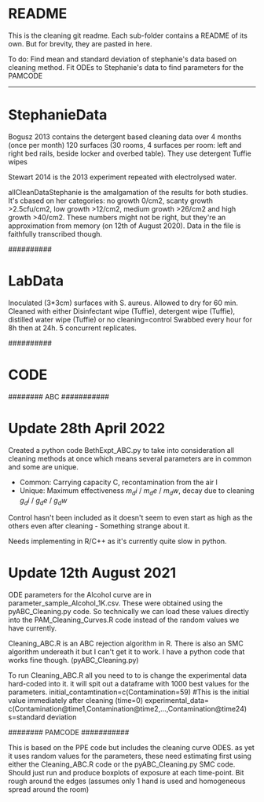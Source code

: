 # README

This is the cleaning git readme. Each sub-folder contains a README of its own. But for brevity, they are pasted in here.


To do:
Find mean and standard deviation of stephanie's data based on cleaning method.
Fit ODEs to Stephanie's data to find parameters for the PAMCODE

-----

# StephanieData


Bogusz 2013 contains the detergent based cleaning data over 4 months (once per month)
120 surfaces (30 rooms, 4 surfaces per room: left and right bed rails, beside locker and overbed table). They use detergent Tuffie wipes

Stewart 2014 is the 2013 experiment repeated with electrolysed water.


allCleanDataStephanie is the amalgamation of the results for both studies. It's cbased on her categories: no growth 0/cm2, scanty growth >2.5cfu/cm2, low growth >12/cm2, medium growth >26/cm2 and high growth >40/cm2. These numbers might not be right, but they're an approximation from memory (on 12th of August 2020). Data in the file is faithfully transcribed though.

##########
# LabData

Inoculated (3*3cm) surfaces with S. aureus. Allowed to dry for 60 min.
Cleaned with either Disinfectant wipe (Tuffie), detergent wipe (Tuffie), distilled water wipe (Tuffie) or no cleaning=control
Swabbed every hour for 8h then at 24h.
5 concurrent replicates.


##########
# CODE

######## ABC ###########
# Update 28th April 2022

Created a python code BethExpt_ABC.py to take into consideration all cleaning methods at once which means several parameters are in common and some are unique.

- Common: Carrying capacity C, recontamination from the air l
- Unique: Maximum effectiveness $m_di$ / $m_de$ / $m_dw$, decay due to cleaning $g_di$ / $g_de$ / $g_dw$ 

Control hasn't been included as it doesn't seem to even start as high as the others even after cleaning - Something strange about it.

Needs implementing in R/C++ as it's currently quite slow in python.

# Update 12th August 2021

ODE parameters for the Alcohol curve are in parameter_sample_Alcohol_1K.csv. These were obtained using the pyABC_Cleaning.py code.
So technically we can load these values directly into the PAM_Cleaning_Curves.R code instead of the random values we have currently.

Cleaning_ABC.R is an ABC rejection algorithm in R. There is also an SMC algorithm undereath it but I can't get it to work. I have a python code that works fine though. (pyABC_Cleaning.py)

To run Cleaning_ABC.R all you need to to is change the experimental data hard-coded into it. it will spit out a dataframe with 1000 best values for the parameters.
initial_contamtination=c(Contamination=59) #This is the initial value immediately after cleaning (time=0)
experimental_data= c(Contamination@time1,Contamination@time2,...,Contamination@time24)
s=standard deviation




######## PAMCODE ###########

This is based on the PPE code but includes the cleaning curve ODES. as yet it uses random values for the parameters, these need estimating first using either the Cleaning_ABC.R code or the pyABC_Cleaning.py SMC code. Should just run and produce boxplots of exposure at each time-point. Bit rough around the edges (assumes only 1 hand is used and homogeneous spread around the room)
